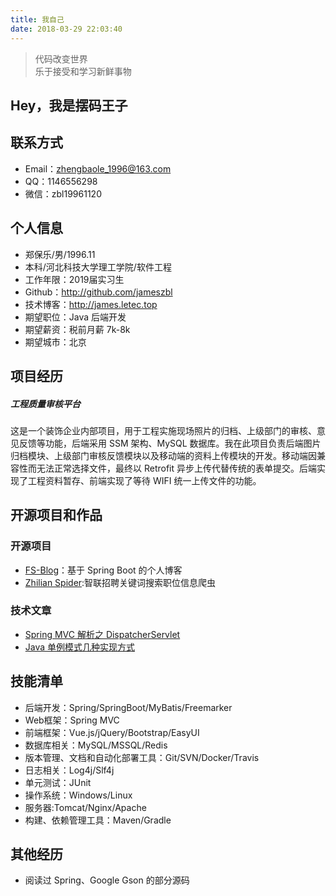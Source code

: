 ```yaml
---
title: 我自己
date: 2018-03-29 22:03:40
---
```


> 代码改变世界  
> 乐于接受和学习新鲜事物

## Hey，我是摆码王子


## 联系方式

- Email：zhengbaole_1996@163.com
- QQ：1146556298
- 微信：zbl19961120


## 个人信息

 - 郑保乐/男/1996.11
 - 本科/河北科技大学理工学院/软件工程
 - 工作年限：2019届实习生
 - Github：http://github.com/jameszbl
 - 技术博客：http://james.letec.top
 - 期望职位：Java 后端开发
 - 期望薪资：税前月薪 7k-8k
 - 期望城市：北京

## 项目经历


##### 工程质量审核平台
这是一个装饰企业内部项目，用于工程实施现场照片的归档、上级部门的审核、意见反馈等功能，后端采用 SSM 架构、MySQL 数据库。我在此项目负责后端图片归档模块、上级部门审核反馈模块以及移动端的资料上传模块的开发。移动端因兼容性而无法正常选择文件，最终以 Retrofit 异步上传代替传统的表单提交。后端实现了工程资料暂存、前端实现了等待 WIFI 统一上传文件的功能。


## 开源项目和作品

### 开源项目

 - [FS-Blog]([url_github_fsblog])：基于 Spring Boot 的个人博客
 - [Zhilian Spider]([url_github_zhilian_spider]):智联招聘关键词搜索职位信息爬虫

### 技术文章


- [Spring MVC 解析之 DispatcherServlet][url_spring_mvc]
- [Java 单例模式几种实现方式][url_singleton]


## 技能清单


- 后端开发：Spring/SpringBoot/MyBatis/Freemarker
- Web框架：Spring MVC
- 前端框架：Vue.js/jQuery/Bootstrap/EasyUI
- 数据库相关：MySQL/MSSQL/Redis
- 版本管理、文档和自动化部署工具：Git/SVN/Docker/Travis
- 日志相关：Log4j/Slf4j
- 单元测试：JUnit
- 操作系统：Windows/Linux
- 服务器:Tomcat/Nginx/Apache
- 构建、依赖管理工具：Maven/Gradle


## 其他经历

- 阅读过 Spring、Google Gson 的部分源码



[url_github_home]:http://github.com/jameszbl

[url_github_page]:http://jameszbl.github.io

[url_github_fsblog]:http://github.com/jameszbl/fs-blog

[url_spring_mvc]:http://jameszbl.github.io/2017/01/01/SpringMVC-%E4%B9%8B-DispatcherServlet/

[url_singleton]:http://jameszbl.github.io/2017/11/29/%E9%9D%A2%E5%90%91%E5%AF%B9%E8%B1%A1%E8%BD%AF%E4%BB%B6%E8%AE%BE%E8%AE%A1%E6%A8%A1%E5%BC%8F-%E5%8D%95%E4%BE%8B-Singleton/

[url_github_zhilian_spider]:https://github.com/JamesZBL/zhilian_spider
